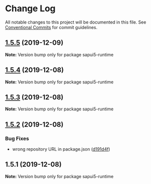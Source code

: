 # Change Log

All notable changes to this project will be documented in this file.
See [Conventional Commits](https://conventionalcommits.org) for commit guidelines.

## [1.5.5](https://github.com/bastilimbach/sapui5-downloader/tree/master/packages/sapui5-runtime/compare/sapui5-runtime@1.5.4...sapui5-runtime@1.5.5) (2019-12-09)

**Note:** Version bump only for package sapui5-runtime





## [1.5.4](https://github.com/bastilimbach/sapui5-downloader/tree/master/packages/sapui5-runtime/compare/sapui5-runtime@1.5.3...sapui5-runtime@1.5.4) (2019-12-08)

**Note:** Version bump only for package sapui5-runtime





## [1.5.3](https://github.com/bastilimbach/sapui5-downloader/tree/master/packages/sapui5-runtime/compare/sapui5-runtime@1.5.2...sapui5-runtime@1.5.3) (2019-12-08)

**Note:** Version bump only for package sapui5-runtime





## [1.5.2](https://github.com/bastilimbach/sapui5-downloader/tree/master/packages/sapui5-runtime/compare/sapui5-runtime@1.5.1...sapui5-runtime@1.5.2) (2019-12-08)


### Bug Fixes

* wrong repository URL in package.json ([d191d4f](https://github.com/bastilimbach/sapui5-downloader/tree/master/packages/sapui5-runtime/commit/d191d4f368352ef4e400dc2371afd4e04d9d54e0))





## 1.5.1 (2019-12-08)

**Note:** Version bump only for package sapui5-runtime
